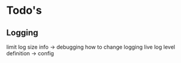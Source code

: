 # Todo's

## Logging
limit log size
info -> debugging
how to change logging live
log level definition ->  config
